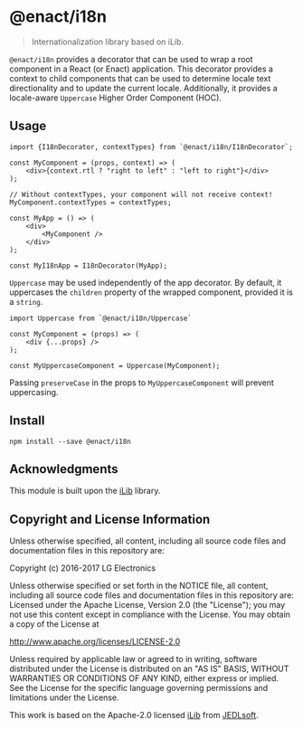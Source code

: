 # @enact/i18n

> Internationalization library based on iLib.

`@enact/i18n` provides a decorator that can be used to wrap a root component in a React (or Enact) application.
This decorator provides a context to child components that can be used to determine locale text directionality
and to update the current locale. Additionally, it provides a locale-aware `Uppercase` Higher Order Component (HOC).

## Usage

```
import {I18nDecorator, contextTypes} from `@enact/i18n/I18nDecorator`;

const MyComponent = (props, context) => (
    <div>{context.rtl ? "right to left" : "left to right"}</div>
);

// Without contextTypes, your component will not receive context!
MyComponent.contextTypes = contextTypes;

const MyApp = () => (
    <div>
        <MyComponent />
    </div>
);

const MyI18nApp = I18nDecorator(MyApp);
```

`Uppercase` may be used independently of the app decorator. By default, it uppercases the `children` property of
the wrapped component, provided it is a `string`.

```
import Uppercase from `@enact/i18n/Uppercase`

const MyComponent = (props) => (
    <div {...props} />
);

const MyUppercaseComponent = Uppercase(MyComponent);
```
Passing `preserveCase` in the props to `MyUppercaseComponent` will prevent uppercasing.

## Install

```
npm install --save @enact/i18n
```

## Acknowledgments

This module is built upon the [iLib](http://docs.jedlsoft.com/ilib/jsdoc/) library.

## Copyright and License Information

Unless otherwise specified, all content, including all source code files and
documentation files in this repository are:

Copyright (c) 2016-2017 LG Electronics

Unless otherwise specified or set forth in the NOTICE file, all content,
including all source code files and documentation files in this repository are:
Licensed under the Apache License, Version 2.0 (the "License");
you may not use this content except in compliance with the License.
You may obtain a copy of the License at

http://www.apache.org/licenses/LICENSE-2.0

Unless required by applicable law or agreed to in writing, software
distributed under the License is distributed on an "AS IS" BASIS,
WITHOUT WARRANTIES OR CONDITIONS OF ANY KIND, either express or implied.
See the License for the specific language governing permissions and
limitations under the License.

This work is based on the Apache-2.0 licensed [iLib](http://sourceforge.net/projects/i18nlib/)
from [JEDLsoft](http://jedlsoft.com/index.html).
